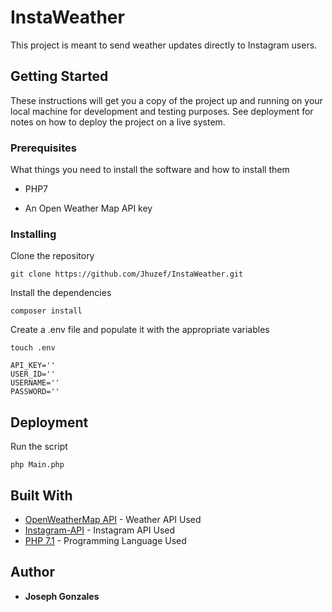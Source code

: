 # InstaWeather

This project is meant to send weather updates directly to Instagram users.

## Getting Started

These instructions will get you a copy of the project up and running on your local machine for development and testing purposes. See deployment for notes on how to deploy the project on a live system.

### Prerequisites

What things you need to install the software and how to install them

* PHP7

* An Open Weather Map API key

### Installing

Clone the repository

```
git clone https://github.com/Jhuzef/InstaWeather.git
```

Install the dependencies

```
composer install
```

Create a .env file and populate it with the appropriate variables

```
touch .env
```

```
API_KEY=''
USER_ID=''
USERNAME=''
PASSWORD=''
```


## Deployment

Run the script

```
php Main.php
```

## Built With

* [OpenWeatherMap API](https://openweathermap.org/api) - Weather API Used
* [Instagram-API](https://github.com/mgp25/Instagram-API) - Instagram API Used
* [PHP 7.1](http://php.net/manual/en/index.php) - Programming Language Used

## Author

* **Joseph Gonzales**
